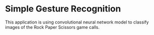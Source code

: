 # Simple Gesture Recognition
This application is using convolutional neural network model
to classify images of the Rock Paper Scissors game calls.
